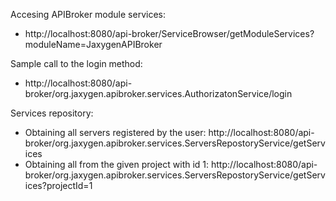Accesing APIBroker module services:
* http://localhost:8080/api-broker/ServiceBrowser/getModuleServices?moduleName=JaxygenAPIBroker

Sample call to the login method:
* http://localhost:8080/api-broker/org.jaxygen.apibroker.services.AuthorizatonService/login

Services repository:
* Obtaining all servers registered by the user: http://localhost:8080/api-broker/org.jaxygen.apibroker.services.ServersRepostoryService/getServices
* Obtaining all from the given project with id 1: http://localhost:8080/api-broker/org.jaxygen.apibroker.services.ServersRepostoryService/getServices?projectId=1